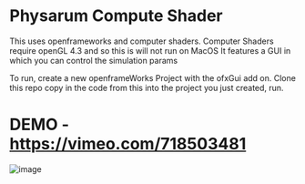 # Physarum Compute Shader

This uses openframeworks and computer shaders.
Computer Shaders require openGL 4.3 and so this is will not run on MacOS
It features a GUI in which you can control the simulation params

To run, 
create a new openframeWorks Project with the ofxGui add on.
Clone this repo
copy in the code from this into the project you just created,
run.



# DEMO - https://vimeo.com/718503481
![image](https://user-images.githubusercontent.com/57326145/172846547-b81bdbd5-43af-4867-8b73-a0e53e9108b3.png)
